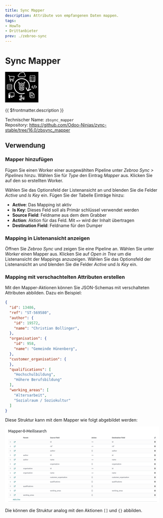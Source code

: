 ```yaml
---
title: Sync Mapper
description: Attribute von empfangenen Daten mappen.
tags:
- HowTo
- Drittanbieter
prev: ./zebroo-sync
---
```

# Sync Mapper
![](attachments/icon_odoo_zbsync.png)

{{ $frontmatter.description }}

Technischer Name: `zbsync_mapper`\
Repository: <https://github.com/Odoo-Ninjas/zync-stable/tree/16.0/zbsync_mapper>

## Verwendung

### Mapper hinzufügen

Fügen Sie einen Worker einer ausgewählten Pipeline unter *Zebroo Sync > Pipelines* hinzu. Wählen Sie für *Type* den Eintrag *Mapper* aus. Klicken Sie auf den so erstellten Worker.

Wählen Sie das Optionsfeld der Listenansicht an und blenden Sie die Felder *Active* und *Is Key* ein. Fügen Sie der Tabelle Einträge hinzu:

* **Active**: Das Mapping ist aktiv
* **Is Key**: Dieses Feld soll als Primär schlüssel verwendet werden
* **Source Field**: Feldname aus dem dem Grabber
* **Action**: Aktion für das Feld. Mit `=>` wird der Inhalt übertragen
* **Destination Field**: Feldname für den Dumper

### Mapping in Listenansicht anzeigen

Öffnen Sie *Zebroo Sync* und zeigen Sie eine Pipeline an. Wählen Sie unter *Worker* einen Mapper aus. Klicken Sie auf *Open in Tree* um die Listenansicht der Mappings anzuzeigen. Wählen Sie das Optionsfeld der Listenansicht an und blenden Sie die Felder *Active* und *Is Key* ein.

### Mapping mit verschachtelten Attributen erstellen

Mit den Mapper-Aktionen können Sie JSON-Schemas mit verschalteten Attributen abbilden. Dazu ein Beispiel:

```json
{
  "id": 13486,
  "ref": "ST-569580",
  "author": {
    "id": 19572,
    "name": "Christian Bollinger",
  },
  "organisation": {
    "id": 958,
    "name": "Gemeinde Hünenberg",
  },
  "customer_organisation": {
  },
  "qualifications": [
    "Hochschulbildung",
    "Höhere Berufsbildung"
  ],
  "working_areas": [
    "Altersarbeit",
    "Sozialraum / Soziokultur"
  ]  
}
```

Diese Struktur kann mit dem Mapper wie folgt abgebildet werden:

![](attachments/Sync%20Mapper%20Nested%20Attributes.png)

Die können die Struktur analog mit den Aktionen `[]` und `{}` abbilden.